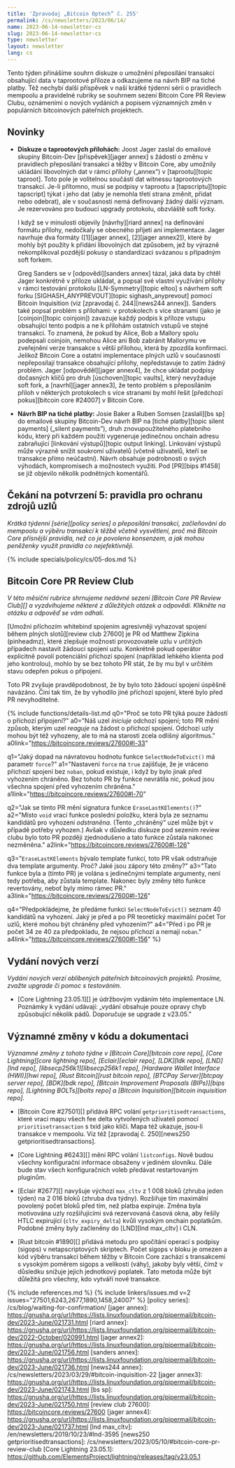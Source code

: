 ```yaml
---
title: 'Zpravodaj „Bitcoin Optech” č. 255'
permalink: /cs/newsletters/2023/06/14/
name: 2023-06-14-newsletter-cs
slug: 2023-06-14-newsletter-cs
type: newsletter
layout: newsletter
lang: cs
---
```

Tento týden přinášíme souhrn diskuze o umožnění přeposílání transakcí
obsahující data v taprootové příloze a odkazujeme na návrh BIP na
tiché platby. Též nechybí další příspěvek v naší krátké týdenní sérii
o pravidlech mempoolu a pravidelné rubriky se souhrnem sezení Bitcoin
Core PR Review Clubu, oznámeními o nových vydáních a popisem významných
změn v populárních bitcoinových páteřních projektech.

## Novinky

- **Diskuze o taprootových přílohách:** Joost Jager zaslal do emailové
  skupiny Bitcoin-Dev [příspěvek][jager annex] s žádostí o změnu v
  pravidlech přeposílání transakcí a těžby v Bitcoin Core, aby umožnily
  ukládání libovolných dat v rámci přílohy („annex”) v [taprootu][topic
  taproot]. Toto pole je volitelnou součástí dat witnessu taprootových
  transakcí. Je-li přítomno, musí se podpisy v taprootu a [tapscriptu][topic
  tapscript] týkat i jeho dat (aby je nemohla třetí strana změnit,
  přidat nebo odebrat), ale v současnosti nemá definovaný žádný další
  význam. Je rezervováno pro budoucí upgrady protokolu, obzvláště
  soft forky.

  I když se v minulosti objevily [návrhy][riard annex] na definování
  formátu přílohy, nedočkaly se obecného přijetí ani implementace. Jager
  navrhuje dva formáty ([1][jager annex], [2][jager annex2]), které
  by mohly být použity k přidání libovolných dat způsobem, jež by
  výrazně nekomplikoval pozdější pokusy o standardizaci svázanou
  s případným soft forkem.

  Greg Sanders se v [odpovědi][sanders annex] tázal, jaká data by chtěl
  Jager konkrétně v příloze ukládat, a popsal své vlastní využívání
  přílohy v rámci testování protokolu [LN-Symmetry][topic eltoo]
  s návrhem soft forku [SIGHASH_ANYPREVOUT][topic sighash_anyprevout]
  pomocí Bitcoin Inquisition (viz [zpravodaj č. 244][news244 annex]).
  Sanders také popsal problém s přílohami: v protokolech s více stranami
  (jako je [coinjoin][topic coinjoin]) zavazuje každý podpis k příloze
  vstupu obsahující tento podpis a ne k přílohám ostatních vstupů ve stejné
  transakci. To znamená, že pokud by Alice, Bob a Mallory spolu podepsali
  coinjoin, nemohou Alice ani Bob zabránit Mallorymu ve zveřejnění verze
  transakce s větší přílohou, která by zpozdila konfirmaci. Jelikož Bitcoin
  Core a ostatní implementace plných uzlů v současnosti nepřeposílají
  transakce obsahující přílohy, nepředstavuje to zatím žádný problém.
  Jager [odpověděl][jager annex4], že chce ukládat podpisy dočasných
  klíčů pro druh [úschoven][topic vaults], který nevyžaduje soft fork,
  a [navrhl][jager annex3], že tento problém s přeposíláním příloh
  v některých protokolech s více stranami by mohl řešit [předchozí pokus][bitcoin
  core #24007] v Bitcoin Core.

- **Návrh BIP na tiché platby:** Josie Baker a Ruben Somsen [zaslali][bs sp]
  do emailové skupiny Bitcoin-Dev návrh BIP na [tiché platby][topic silent
  payments] („silent payments”), druh znovupoužitelného platebního kódu,
  který při každém použití vygeneruje jedinečnou onchain adresu zabraňující
  [linkování výstupů][topic output linking]. Linkování výstupů může výrazně
  snížit soukromí uživatelů (včetně uživatelů, kteří se transakce přímo
  neúčastní). Návrh obsahuje podrobnosti o svých výhodách, kompromisech
  a možnostech využití. Pod [PR][bips #1458] se již objevilo několik
  podnětných komentářů.

## Čekání na potvrzení 5: pravidla pro ochranu zdrojů uzlů

_Krátká týdenní [série][policy series] o přeposílání transakcí, začleňování do mempoolu a výběru
transakcí k těžbě včetně vysvětlení, proč má Bitcoin Core přísnější pravidla,
než co je povoleno konsenzem, a jak mohou peněženky využít pravidla co nejefektivněji._

{% include specials/policy/cs/05-dos.md %}

## Bitcoin Core PR Review Club

*V této měsíční rubrice shrnujeme nedávné sezení [Bitcoin Core PR Review Club][] a
vyzdvihujeme některé z důležitých otázek a odpovědí. Klikněte na otázku a odpověď se vám odhalí.*

[Umožni příchozím whitebind spojením agresivněji vyhazovat spojení
během plných slotů][review club 27600] je PR od Matthew Zipkina (pinheadmz),
které zlepšuje možnosti provozovatele uzlu v určitých případech nastavit
žádoucí spojení uzlu. Konkrétně pokud operátor explicitně povolí potenciální
příchozí spojení (například lehkého klienta pod jeho kontrolou), mohlo by se
bez tohoto PR stát, že by mu byl v určitém stavu odepřen pokus o připojení.

Toto PR zvyšuje pravděpodobnost, že by bylo toto žádoucí spojení úspěšně navázáno.
Činí tak tím, že by vyhodilo jiné příchozí spojení, které bylo před PR nevyhoditelné.

{% include functions/details-list.md
  q0="Proč se toto PR týká pouze žádostí o příchozí připojení?"
  a0="Náš uzel _iniciuje_ odchozí spojení; toto PR mění způsob, kterým
      uzel _reaguje_ na žádost o příchozí spojení. Odchozí uzly mohou
      být též vyhozeny, ale to má na starosti zcela odlišný algoritmus."
  a0link="https://bitcoincore.reviews/27600#l-33"

  q1="Jaký dopad na návratovou hodnotu funkce  `SelectNodeToEvict()` má
      parametr `force`?"
  a1="Nastavení `force` na `true` zajišťuje, že je vráceno příchozí spojení
      bez `noban`, pokud existuje, i když by bylo jinak před vyhozením chráněno.
      Bez tohoto PR by funkce nevrátila nic, pokud jsou všechna spojení před
      vyhozením chráněna."
  a1link="https://bitcoincore.reviews/27600#l-70"

  q2="Jak se tímto PR mění signatura funkce `EraseLastKElements()`?"
  a2="Místo `void` vrací funkce poslední položku, která byla ze seznamu
      kandidátů pro vyhození _odstraněna_. (Tento „chráněný” uzel
      může být v případě potřeby vyhozen.) Avšak v důsledku diskuze
      pod sezením review clubu bylo toto PR později zjednodušeno a tato
      funkce zůstala nakonec nezměněna."
  a2link="https://bitcoincore.reviews/27600#l-126"

  q3="`EraseLastKElements` bývalo template funkcí, toto PR však odstraňuje dva
      template argumenty. Proč? Jaké jsou zápory této změny?"
  a3="Tato funkce byla a (tímto PR) je volána s jedinečnými template argumenty,
      není tedy potřeba, aby zůstala template. Nakonec byly změny této funkce
      revertovány, neboť byly mimo rámec PR."
  a3link="https://bitcoincore.reviews/27600#l-126"

  q4="Předpokládejme, že předáme funkci `SelectNodeToEvict()` seznam 40 kandidátů
      na vyhození. Jaký je před a po PR teoretický maximální počet Tor uzlů, které
      mohou být chráněny před vyhozením?"
  a4="Před i po PR je počet 34 ze 40 za předpokladu, že nejsou příchozí a nemají
      `noban`."
  a4link="https://bitcoincore.reviews/27600#l-156"
%}

## Vydání nových verzí

*Vydání nových verzí oblíbených páteřních bitcoinových projektů. Prosíme,
zvažte upgrade či pomoc s testováním.*

- [Core Lightning 23.05.1][] je údržbovým vydáním této implementace LN.
  Poznámky k vydání udávají: „vydání obsahuje pouze opravy chyb způsobující
  několik pádů. Doporučuje se upgrade z v23.05.”

## Významné změny v kódu a dokumentaci

*Významné změny z tohoto týdne v [Bitcoin Core][bitcoin core repo], [Core
Lightning][core lightning repo], [Eclair][eclair repo], [LDK][ldk repo],
[LND][lnd repo], [libsecp256k1][libsecp256k1 repo], [Hardware Wallet
Interface (HWI)][hwi repo], [Rust Bitcoin][rust bitcoin repo], [BTCPay
Server][btcpay server repo], [BDK][bdk repo], [Bitcoin Improvement
Proposals (BIPs)][bips repo], [Lightning BOLTs][bolts repo] a
[Bitcoin Inquisition][bitcoin inquisition repo].*

- [Bitcoin Core #27501][] přidává RPC volání `getprioritisedtransactions`,
  které vrací mapu všech fee delta vytvořených uživateli pomocí
  `prioritisetransaction` s txid jako klíči. Mapa též ukazuje, jsou-li
  transakce v mempoolu. Viz též [zpravodaj č. 250][news250 getprioritisedtransactions].

- [Core Lightning #6243][] mění RPC volání `listconfigs`. Nově budou všechny
  konfigurační informace obsaženy v jediném slovníku. Dále bude stav všech
  konfiguračních voleb předávat restartovaným pluginům.

- [Eclair #2677][] navyšuje výchozí `max_cltv` z 1 008 bloků (zhruba jeden
  týden) na 2 016 bloků (zhruba dva týdny). Rozšiřuje tím maximální povolený
  počet bloků před tím, než platba expiruje. Změna byla motivována uzly
  rozšiřujícími svá rezervovaná časová okna, aby řešily HTLC expirující
  (`cltv_expiry_delta`) kvůli vysokým onchain poplatkům. Podobné
  změny byly začleněny do [LND][lnd max_cltv] i CLN.

- [Rust bitcoin #1890][] přidává metodu pro spočítání operací s podpisy (sigops)
  v netapscriptových skriptech. Počet sigops v bloku je omezen a kód výběru
  transakcí během těžby v Bitcoin Core zachází s transakcemi s vysokým poměrem
  sigops a velikosti (váhy), jakoby byly větší, čímž v důsledku snižuje jejich
  jednotkový poplatek. Tato metoda může být důležitá pro všechny, kdo
  vytváří nové transakce.

{% include references.md %}
{% include linkers/issues.md v=2 issues="27501,6243,2677,1890,1458,24007" %}
[policy series]: /cs/blog/waiting-for-confirmation/
[jager annex]: https://gnusha.org/url/https://lists.linuxfoundation.org/pipermail/bitcoin-dev/2023-June/021731.html
[riard annex]: https://gnusha.org/url/https://lists.linuxfoundation.org/pipermail/bitcoin-dev/2022-October/020991.html
[jager annex2]: https://gnusha.org/url/https://lists.linuxfoundation.org/pipermail/bitcoin-dev/2023-June/021756.html
[sanders annex]: https://gnusha.org/url/https://lists.linuxfoundation.org/pipermail/bitcoin-dev/2023-June/021736.html
[news244 annex]: /cs/newsletters/2023/03/29/#bitcoin-inquisition-22
[jager annex3]: https://gnusha.org/url/https://lists.linuxfoundation.org/pipermail/bitcoin-dev/2023-June/021743.html
[bs sp]: https://gnusha.org/url/https://lists.linuxfoundation.org/pipermail/bitcoin-dev/2023-June/021750.html
[review club 27600]: https://bitcoincore.reviews/27600
[jager annex4]: https://gnusha.org/url/https://lists.linuxfoundation.org/pipermail/bitcoin-dev/2023-June/021737.html
[lnd max_cltv]: /en/newsletters/2019/10/23/#lnd-3595
[news250 getprioritisedtransactions]: /cs/newsletters/2023/05/10/#bitcoin-core-pr-review-club
[Core Lightning 23.05.1]: https://github.com/ElementsProject/lightning/releases/tag/v23.05.1
